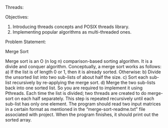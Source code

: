 Threads:

Objectives:

1. Introducing threads concepts and POSIX threads library.
2. Implementing popular algorithms as multi-threaded ones.

Problem Statement:

Merge Sort

Merge sort is an O (n log n) comparison-based sorting algorithm. It is a divide and
conquer algorithm. Conceptually, a merge sort works as follows:
a) If the list is of length 0 or 1, then it is already sorted. Otherwise:
b) Divide the unsorted list into two sub-lists of about half the size.
c) Sort each sub-list recursively by re-applying the merge sort.
d) Merge the two sub-lists back into one sorted list.
So you are required to implement it using Pthreads. Each time the list is divided;
two threads are created to do merge-sort on each half separately. This step is
repeated recursively until each sub-list has only one element.
The program should read two input matrices in a certain format as mentioned in
the “merge-sort-readme.txt” file associated with project. When the program
finishes, it should print out the sorted array.
